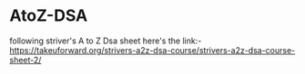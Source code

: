 # AtoZ-DSA
following striver's A to Z Dsa sheet here's the link:-
https://takeuforward.org/strivers-a2z-dsa-course/strivers-a2z-dsa-course-sheet-2/
